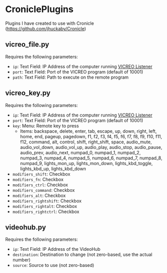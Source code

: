 # CroniclePlugins
Plugins I have created to use with Cronicle (https://github.com/jhuckaby/Cronicle)

## vicreo_file.py
Requires the following parameters:
* `ip`: Text Field: IP Address of the computer running [VICREO Listener](https://jeffreydavidsz.github.io/VICREO-Listener/)
* `port`: Text Field: Port of the VICREO program (default of 10001)
* `path`: Text Field: Path to execute on the remote program

## vicreo_key.py
Requires the following parameters:
* `ip`: Text Field: IP Address of the computer running [VICREO Listener](https://jeffreydavidsz.github.io/VICREO-Listener/)
* `port`: Text Field: Port of the VICREO program (default of 10001)
* `key`: Menu: Remote key to press
  * Items: backspace, delete, enter, tab, escape, up, down, right, left, home, end, pageup, pagedown, f1, f2, f3, f4, f5, f6, f7, f8, f9, f10, f11, f12, command, alt, control, shift, right_shift, space, audio_mute, audio_vol_down, audio_vol_up, audio_play, audio_stop, audio_pause, audio_prev, audio_next, numpad_0, numpad_1, numpad_2, numpad_3, numpad_4, numpad_5, numpad_6, numpad_7, numpad_8, numpad_9, lights_mon_up, lights_mon_down, lights_kbd_toggle, lights_kbd_up, lights_kbd_down
* `modifiers_shift`: Checkbox
* `modifiers_fn`: Checkbox
* `modifiers_ctrl`: Checkbox
* `modifiers_command`: Checkbox
* `modifiers_alt`: Checkbox
* `modifiers_rightshift`: Checkbox
* `modifiers_rightalt`: Checkbox
* `modifiers_rightctrl`: Checkbox

## videohub.py
Requires the following parameters:
* `ip`: Text Field: IP Address of the VideoHub
* `destination`: Destination to change (not zero-based, use the actual number)
* `source`: Source to use (not zero-based)

